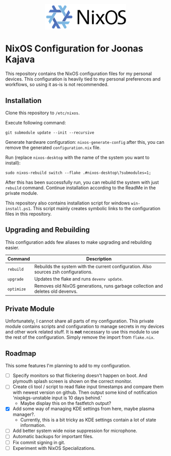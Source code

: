 <div align="center">
  <img src=".github/NixOS_logo.svg" alt="NixOS Logo" width="256"/>
</div>

# NixOS Configuration for Joonas Kajava

<p>
  This repository contains the NixOS configuration files for my personal devices.
  This configuration is heavily tied to my personal preferences and workflows, so using it as-is is not recommended.
</p>

## Installation

Clone this repository to `/etc/nixos`.

Execute following command:

```shell
git submodule update --init --recursive
```

Generate hardware configuration:
`nixos-generate-config` after this, you can remove the generated `configuration.nix` file.

Run (replace `nixos-desktop` with the name of the system you want to install):

```shell
sudo nixos-rebuild switch --flake .#nixos-desktop\?submodules=1;
```

After this has been successfully run, you can rebuild the system with just `rebuild` command.
Continue installation according to the ReadMe in the private module.

This repository also contains installation script for windows `win-install.ps1`. This script mainly creates symbolic links to the configuration files in this repository.

## Upgrading and Rebuilding

This configuration adds few aliases to make upgrading and rebuilding easier.

| Command    | Description                                                                          |
| ---------- | ------------------------------------------------------------------------------------ |
| `rebuild`  | Rebuilds the system with the current configuration. Also sources zsh configurations. |
| `upgrade`  | Updates the flake and runs `devenv update`.                                          |
| `optimize` | Removes old NixOS generations, runs garbage collection and deletes old devenvs.      |

## Private Module

Unfortunately, I cannot share all parts of my configuration. This private module contains scripts and configuration to manage secrets in my devices and other work related stuff.
It is **not** necessary to use this module to use the rest of the configuration. Simply remove the import from `flake.nix`.

## Roadmap

This some features I'm planning to add to my configuration.

- [ ] Specify monitors so that flickering doesn't happen on boot. And plymouth splash screen is shown on the correct monitor.
- [ ] Create cli tool / script to read flake input timestamps and compare them with newest version on github. Then output some kind of notification 'nixpkgs-unstable input is 10 days behind.'
  - Maybe display this on the fastfetch output?
- [x] Add some way of managing KDE settings from here, maybe plasma manager?.
  - Currently, this is a bit tricky as KDE settings contain a lot of state information.
- [ ] Add better system wide noise suppression for microphone.
- [ ] Automatic backups for important files.
- [ ] Fix commit signing in git.
- [ ] Experiment with NixOS Specializations.
